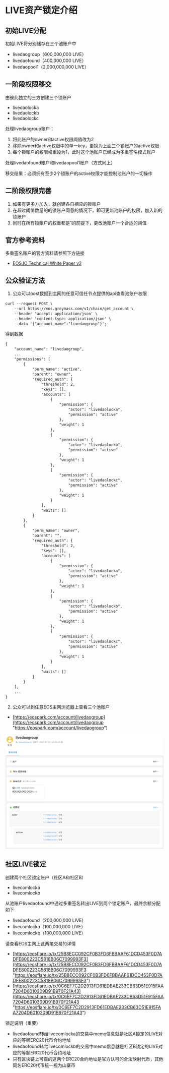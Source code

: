 # LIVE资产锁定介绍
## 初始LIVE分配
初始LIVE将分别储存在三个池账户中
- livedaogroup（600,000,000 LIVE）
- livedaofound（400,000,000 LIVE）
- livedaopool1（2,000,000,000 LIVE）

## 一阶段权限移交
由彼此独立的三方创建三个锁账户
- livedaolocka
- livedaolockb
- livedaolockc

处理livedaogroup账户：
1. 将此账户的owner和active权限阈值改为2
2. 移除owner和active权限中的单一key，更换为上面三个锁账户的active权限
3. 每个锁账户的权限权重设为1，此时这个池账户已经成为多重签名模式账户

处理livedaofound账户和livedaopool1账户（方式同上）

移交结果：必须拥有至少2个锁账户的active权限才能控制池账户的一切操作

## 二阶段权限完善
1. 如果有更多方加入，就创建各自相应的锁账户
2. 在超过阈值数量的的锁账户同意的情况下，即可更新池账户的权限，加入新的锁账户
3. 同时在所有锁账户的权重都是1的前提下，更改池账户一个合适的阈值

## 官方参考资料
多重签名账户的官方资料请参照下方链接
- [EOS.IO Technical White Paper v2](https://github.com/EOSIO/Documentation/blob/master/TechnicalWhitePaper.md#evaluating-permissions "EOS.IO Technical White Paper v2")

## 公众验证方法
1. 公众可以post数据到主网的任意可信任节点提供的api查看池账户权限
```
curl --request POST \
    --url https://eos.greymass.com/v1/chain/get_account \
    --header 'accept: application/json' \
    --header 'content-type: application/json' \
    --data '{"account_name":"livedaogroup"}';
```
得到数据
```
{
    "account_name": "livedaogroup",
    ...
    "permissions": [
        {
            "perm_name": "active",
            "parent": "owner",
            "required_auth": {
                "threshold": 2,
                "keys": [],
                "accounts": [
                    {
                        "permission": {
                            "actor": "livedaolocka",
                            "permission": "active"
                        },
                        "weight": 1
                    },
                    {
                        "permission": {
                            "actor": "livedaolockb",
                            "permission": "active"
                        },
                        "weight": 1
                    },
                    {
                        "permission": {
                            "actor": "livedaolockc",
                            "permission": "active"
                        },
                        "weight": 1
                    }
                ],
                "waits": []
            }
        },
        {
            "perm_name": "owner",
            "parent": "",
            "required_auth": {
                "threshold": 2,
                "keys": [],
                "accounts": [
                    {
                        "permission": {
                            "actor": "livedaolocka",
                            "permission": "active"
                        },
                        "weight": 1
                    },
                    {
                        "permission": {
                            "actor": "livedaolockb",
                            "permission": "active"
                        },
                        "weight": 1
                    },
                    {
                        "permission": {
                            "actor": "livedaolockc",
                            "permission": "active"
                        },
                        "weight": 1
                    }
                ],
                "waits": []
            }
        }
    ],
    ...
}
```
2. 公众可以到任意EOS主网浏览器上查看三个池账户
- [https://eospark.com/account/livedaogroup](https://eospark.com/account/livedaogroup "https://eospark.com/account/livedaogroup")

![](https://github.com/LiveDAO/TokenLock/blob/master/example.jpg?raw=true)

## 社区LIVE锁定
创建两个社区锁定账户（社区A和社区B）
- livecomlocka
- livecomlockb

从池账户livedaofound中通过多重签名转出LIVE到两个锁定账户，最终余额分配如下
- livedaofound（200,000,000 LIVE）
- livecomlocka（100,000,000 LIVE）
- livecomlockb（100,000,000 LIVE）

请查看EOS主网上这两笔交易的详情
- [https://eosflare.io/tx/25B8ECC092CF0B3FD6FBBAAF61DCD453F0D7ADFE800223C5818B06C7099993F3](https://eosflare.io/tx/25B8ECC092CF0B3FD6FBBAAF61DCD453F0D7ADFE800223C5818B06C7099993F3 "https://eosflare.io/tx/25B8ECC092CF0B3FD6FBBAAF61DCD453F0D7ADFE800223C5818B06C7099993F3")
- [https://eosflare.io/tx/0C6EF7C2D2913FD61EDBAE233CB63D51E915FAA7204D6010309D91B970F21A43](https://eosflare.io/tx/0C6EF7C2D2913FD61EDBAE233CB63D51E915FAA7204D6010309D91B970F21A43 "https://eosflare.io/tx/0C6EF7C2D2913FD61EDBAE233CB63D51E915FAA7204D6010309D91B970F21A43")

锁定说明（重要）
- livedaofound转给livecomlocka的交易中memo信息就是社区A锁定的LIVE对应的等额ERC20代币合约地址
- livedaofound转给livecomlockb的交易中memo信息就是社区B锁定的LIVE对应的等额ERC20代币合约地址
- 只有区块链上可查的这两个ERC20合约地址是官方认可的合法映射代币，其他同名ERC20代币统一视为山寨币
